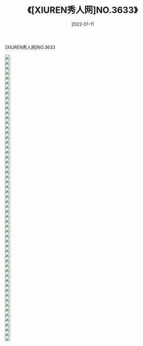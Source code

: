 ﻿---
layout: post
title:  《[XIUREN秀人网]NO.3633》
date:   2022-01-11
img: http://pic.660000.xyz/1:/秀人网/秀人网第04部分/[XIUREN秀人网]NO.3633/000.jpg
categories: [美女, 清纯, 唯美]
---

[XIUREN秀人网]NO.3633

 ![](http://pic.660000.xyz/1:/秀人网/秀人网第04部分/[XIUREN秀人网]NO.3633/001.jpg) <br>![](http://pic.660000.xyz/1:/秀人网/秀人网第04部分/[XIUREN秀人网]NO.3633/002.jpg) <br>![](http://pic.660000.xyz/1:/秀人网/秀人网第04部分/[XIUREN秀人网]NO.3633/003.jpg) <br>![](http://pic.660000.xyz/1:/秀人网/秀人网第04部分/[XIUREN秀人网]NO.3633/004.jpg) <br>![](http://pic.660000.xyz/1:/秀人网/秀人网第04部分/[XIUREN秀人网]NO.3633/005.jpg) <br>![](http://pic.660000.xyz/1:/秀人网/秀人网第04部分/[XIUREN秀人网]NO.3633/006.jpg) <br>![](http://pic.660000.xyz/1:/秀人网/秀人网第04部分/[XIUREN秀人网]NO.3633/007.jpg) <br>![](http://pic.660000.xyz/1:/秀人网/秀人网第04部分/[XIUREN秀人网]NO.3633/008.jpg) <br>![](http://pic.660000.xyz/1:/秀人网/秀人网第04部分/[XIUREN秀人网]NO.3633/009.jpg) <br>![](http://pic.660000.xyz/1:/秀人网/秀人网第04部分/[XIUREN秀人网]NO.3633/010.jpg) <br>![](http://pic.660000.xyz/1:/秀人网/秀人网第04部分/[XIUREN秀人网]NO.3633/011.jpg) <br>![](http://pic.660000.xyz/1:/秀人网/秀人网第04部分/[XIUREN秀人网]NO.3633/012.jpg) <br>![](http://pic.660000.xyz/1:/秀人网/秀人网第04部分/[XIUREN秀人网]NO.3633/013.jpg) <br>![](http://pic.660000.xyz/1:/秀人网/秀人网第04部分/[XIUREN秀人网]NO.3633/014.jpg) <br>![](http://pic.660000.xyz/1:/秀人网/秀人网第04部分/[XIUREN秀人网]NO.3633/015.jpg) <br>![](http://pic.660000.xyz/1:/秀人网/秀人网第04部分/[XIUREN秀人网]NO.3633/016.jpg) <br>![](http://pic.660000.xyz/1:/秀人网/秀人网第04部分/[XIUREN秀人网]NO.3633/017.jpg) <br>![](http://pic.660000.xyz/1:/秀人网/秀人网第04部分/[XIUREN秀人网]NO.3633/018.jpg) <br>![](http://pic.660000.xyz/1:/秀人网/秀人网第04部分/[XIUREN秀人网]NO.3633/019.jpg) <br>![](http://pic.660000.xyz/1:/秀人网/秀人网第04部分/[XIUREN秀人网]NO.3633/020.jpg) <br>![](http://pic.660000.xyz/1:/秀人网/秀人网第04部分/[XIUREN秀人网]NO.3633/021.jpg) <br>![](http://pic.660000.xyz/1:/秀人网/秀人网第04部分/[XIUREN秀人网]NO.3633/022.jpg) <br>![](http://pic.660000.xyz/1:/秀人网/秀人网第04部分/[XIUREN秀人网]NO.3633/023.jpg) <br>![](http://pic.660000.xyz/1:/秀人网/秀人网第04部分/[XIUREN秀人网]NO.3633/024.jpg) <br>![](http://pic.660000.xyz/1:/秀人网/秀人网第04部分/[XIUREN秀人网]NO.3633/025.jpg) <br>![](http://pic.660000.xyz/1:/秀人网/秀人网第04部分/[XIUREN秀人网]NO.3633/026.jpg) <br>![](http://pic.660000.xyz/1:/秀人网/秀人网第04部分/[XIUREN秀人网]NO.3633/027.jpg) <br>![](http://pic.660000.xyz/1:/秀人网/秀人网第04部分/[XIUREN秀人网]NO.3633/028.jpg) <br>![](http://pic.660000.xyz/1:/秀人网/秀人网第04部分/[XIUREN秀人网]NO.3633/029.jpg) <br>![](http://pic.660000.xyz/1:/秀人网/秀人网第04部分/[XIUREN秀人网]NO.3633/030.jpg) <br>![](http://pic.660000.xyz/1:/秀人网/秀人网第04部分/[XIUREN秀人网]NO.3633/031.jpg) <br>![](http://pic.660000.xyz/1:/秀人网/秀人网第04部分/[XIUREN秀人网]NO.3633/032.jpg) <br>![](http://pic.660000.xyz/1:/秀人网/秀人网第04部分/[XIUREN秀人网]NO.3633/033.jpg) <br>![](http://pic.660000.xyz/1:/秀人网/秀人网第04部分/[XIUREN秀人网]NO.3633/034.jpg) <br>![](http://pic.660000.xyz/1:/秀人网/秀人网第04部分/[XIUREN秀人网]NO.3633/035.jpg) <br>![](http://pic.660000.xyz/1:/秀人网/秀人网第04部分/[XIUREN秀人网]NO.3633/036.jpg) <br>![](http://pic.660000.xyz/1:/秀人网/秀人网第04部分/[XIUREN秀人网]NO.3633/037.jpg) <br>![](http://pic.660000.xyz/1:/秀人网/秀人网第04部分/[XIUREN秀人网]NO.3633/038.jpg) <br>![](http://pic.660000.xyz/1:/秀人网/秀人网第04部分/[XIUREN秀人网]NO.3633/039.jpg) <br>![](http://pic.660000.xyz/1:/秀人网/秀人网第04部分/[XIUREN秀人网]NO.3633/040.jpg) <br>![](http://pic.660000.xyz/1:/秀人网/秀人网第04部分/[XIUREN秀人网]NO.3633/041.jpg) <br>![](http://pic.660000.xyz/1:/秀人网/秀人网第04部分/[XIUREN秀人网]NO.3633/042.jpg) <br>![](http://pic.660000.xyz/1:/秀人网/秀人网第04部分/[XIUREN秀人网]NO.3633/043.jpg) <br>![](http://pic.660000.xyz/1:/秀人网/秀人网第04部分/[XIUREN秀人网]NO.3633/044.jpg) <br>![](http://pic.660000.xyz/1:/秀人网/秀人网第04部分/[XIUREN秀人网]NO.3633/045.jpg) <br>![](http://pic.660000.xyz/1:/秀人网/秀人网第04部分/[XIUREN秀人网]NO.3633/046.jpg) <br>![](http://pic.660000.xyz/1:/秀人网/秀人网第04部分/[XIUREN秀人网]NO.3633/047.jpg) <br>![](http://pic.660000.xyz/1:/秀人网/秀人网第04部分/[XIUREN秀人网]NO.3633/048.jpg) <br>![](http://pic.660000.xyz/1:/秀人网/秀人网第04部分/[XIUREN秀人网]NO.3633/049.jpg) <br>![](http://pic.660000.xyz/1:/秀人网/秀人网第04部分/[XIUREN秀人网]NO.3633/050.jpg) <br>![](http://pic.660000.xyz/1:/秀人网/秀人网第04部分/[XIUREN秀人网]NO.3633/051.jpg) <br>![](http://pic.660000.xyz/1:/秀人网/秀人网第04部分/[XIUREN秀人网]NO.3633/052.jpg) <br>![](http://pic.660000.xyz/1:/秀人网/秀人网第04部分/[XIUREN秀人网]NO.3633/053.jpg) <br>![](http://pic.660000.xyz/1:/秀人网/秀人网第04部分/[XIUREN秀人网]NO.3633/054.jpg) <br>![](http://pic.660000.xyz/1:/秀人网/秀人网第04部分/[XIUREN秀人网]NO.3633/055.jpg) <br>![](http://pic.660000.xyz/1:/秀人网/秀人网第04部分/[XIUREN秀人网]NO.3633/056.jpg) <br>![](http://pic.660000.xyz/1:/秀人网/秀人网第04部分/[XIUREN秀人网]NO.3633/057.jpg) <br>![](http://pic.660000.xyz/1:/秀人网/秀人网第04部分/[XIUREN秀人网]NO.3633/058.jpg) <br>